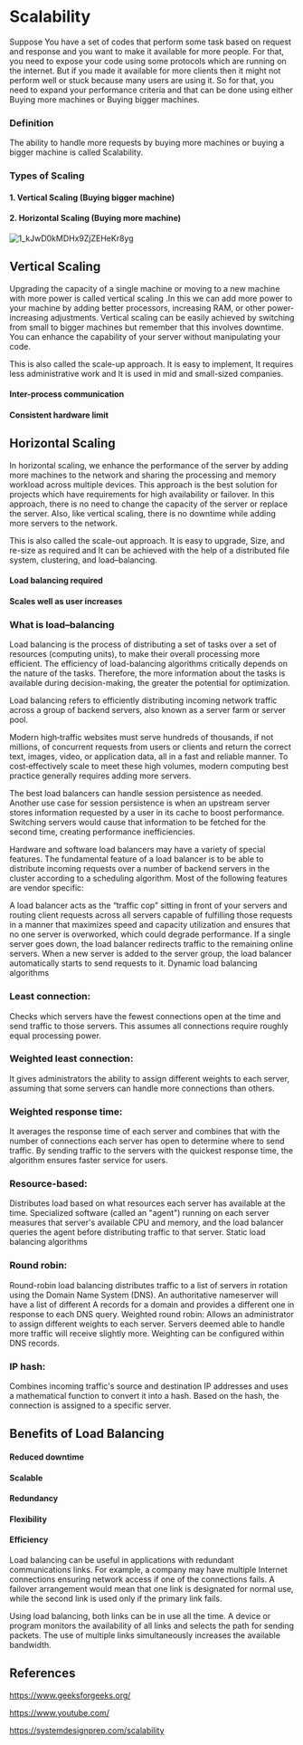 



# Scalability

Suppose You have a set of codes that perform some task based on request and response and you want to make it available for more people. For that, you need to expose your code using some protocols which are running on the internet. But if you made it available for more clients then it might not perform well or stuck because many users are using it. So for that, you need to expand your performance criteria and that can be done using either Buying more machines or Buying bigger machines.

### Definition

The ability to handle more requests by buying more machines or buying a bigger machine is called Scalability.

### Types of Scaling

#### 1. Vertical Scaling (Buying bigger machine)
#### 2. Horizontal Scaling (Buying more machine)
![1_kJwD0kMDHx9ZjZEHeKr8yg](/uploads/60492df2820a63eff4d341fa85b3213a/1_kJwD0kMDHx9ZjZEHeKr8yg.png)


## Vertical Scaling

 Upgrading the capacity of a single machine or moving to a new machine with more power is called vertical scaling
.In this we can add more power to your machine by adding better processors, increasing RAM, or other power-increasing adjustments. Vertical scaling can be easily achieved by switching from small to bigger machines but remember that this involves downtime. You can enhance the capability of your server without manipulating your code. 

This is also called the scale-up approach. It is easy to implement, It requires less administrative work and It is used in mid and small-sized companies. 

#### Inter-process communication 
#### Consistent hardware limit

## Horizontal Scaling

In horizontal scaling, we enhance the performance of the server by adding more machines to the network and sharing the processing and memory workload across multiple devices. This approach is the best solution for projects which have requirements for high availability or failover. In this approach, there is no need to change the capacity of the server or replace the server. Also, like vertical scaling, there is no downtime while adding more servers to the network.

This is also called the scale-out approach. It is easy to upgrade, Size, and re-size as required and It can be achieved with the help of a distributed file system, clustering, and load–balancing.

#### Load balancing required
#### Scales well as user increases

### What is load–balancing


 Load balancing is the process of distributing a set of tasks over a set of resources (computing units), to make their overall processing more efficient.
 The efficiency of load-balancing algorithms critically depends on the nature of the tasks. Therefore, the more information about the tasks is available during decision-making, the greater the potential for optimization.

 Load balancing refers to efficiently distributing incoming network traffic across a group of backend servers, also known as a server farm or server pool.

Modern high‑traffic websites must serve hundreds of thousands, if not millions, of concurrent requests from users or clients and return the correct text, images, video, or application data, all in a fast and reliable manner. To cost‑effectively scale to meet these high volumes, modern computing best practice generally requires adding more servers.

The best load balancers can handle session persistence as needed. Another use case for session persistence is when an upstream server stores information requested by a user in its cache to boost performance. Switching servers would cause that information to be fetched for the second time, creating performance inefficiencies.

Hardware and software load balancers may have a variety of special features. The fundamental feature of a load balancer is to be able to distribute incoming requests over a number of backend servers in the cluster according to a scheduling algorithm. Most of the following features are vendor specific:

A load balancer acts as the “traffic cop” sitting in front of your servers and routing client requests across all servers capable of fulfilling those requests in a manner that maximizes speed and capacity utilization and ensures that no one server is overworked, which could degrade performance. If a single server goes down, the load balancer redirects traffic to the remaining online servers. When a new server is added to the server group, the load balancer automatically starts to send requests to it.
Dynamic load balancing algorithms
### Least connection:
 Checks which servers have the fewest connections open at the time and send traffic to those servers. This assumes all connections require roughly equal processing power.
### Weighted least connection:
 It gives administrators the ability to assign different weights to each server, assuming that some servers can handle more connections than others.
### Weighted response time:
 It averages the response time of each server and combines that with the number of connections each server has open to determine where to send traffic. By sending traffic to the servers with the quickest response time, the algorithm ensures faster service for users.
### Resource-based:
 Distributes load based on what resources each server has available at the time. Specialized software (called an "agent") running on each server measures that server's available CPU and memory, and the load balancer queries the agent before distributing traffic to that server.
Static load balancing algorithms
### Round robin:
 Round-robin load balancing distributes traffic to a list of servers in rotation using the Domain Name System (DNS). An authoritative nameserver will have a list of different A records for a domain and provides a different one in response to each DNS query.
Weighted round robin: Allows an administrator to assign different weights to each server. Servers deemed able to handle more traffic will receive slightly more. Weighting can be configured within DNS records.
### IP hash:
 Combines incoming traffic's source and destination IP addresses and uses a mathematical function to convert it into a hash. Based on the hash, the connection is assigned to a specific server.

## Benefits of Load Balancing

#### Reduced downtime
#### Scalable
#### Redundancy
#### Flexibility
#### Efficiency

Load balancing can be useful in applications with redundant communications links. For example, a company may have multiple Internet connections ensuring network access if one of the connections fails. A failover arrangement would mean that one link is designated for normal use, while the second link is used only if the primary link fails.

Using load balancing, both links can be in use all the time. A device or program monitors the availability of all links and selects the path for sending packets. The use of multiple links simultaneously increases the available bandwidth.


## References
https://www.geeksforgeeks.org/

https://www.youtube.com/

https://systemdesignprep.com/scalability
